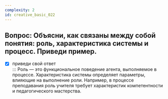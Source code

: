 ```yaml
---
complexity: 2
id: creative_basic_022
---
```

## Вопрос: Объясни, как связаны между собой понятия: роль, характеристика системы и процесс. Приведи пример.

- [x] приведи свой ответ  
  ::: Роль — это функциональное поведение агента, выполняемое в процессе. Характеристика системы определяет параметры, влияющие на выполнение роли. Например, в процессе преподавания роль учителя требует характеристик компетентности и педагогического мастерства.